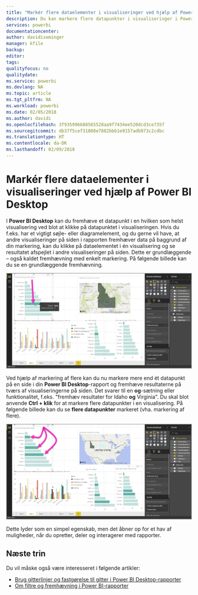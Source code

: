 ```yaml
---
title: "Markér flere dataelementer i visualiseringer ved hjælp af Power BI Desktop"
description: Du kan markere flere datapunkter i visualiseringer i Power BI Desktop ved blot at anvende Ctrl + klik
services: powerbi
documentationcenter: 
author: davidiseminger
manager: kfile
backup: 
editor: 
tags: 
qualityfocus: no
qualitydate: 
ms.service: powerbi
ms.devlang: NA
ms.topic: article
ms.tgt_pltfrm: NA
ms.workload: powerbi
ms.date: 02/05/2018
ms.author: davidi
ms.openlocfilehash: 3f935996688565528aa9f7434ee520dcd3ce735f
ms.sourcegitcommit: db37f5cef31808e7882bbb1e9157adb973c2cdbc
ms.translationtype: HT
ms.contentlocale: da-DK
ms.lasthandoff: 02/09/2018
---
```

# <a name="multi-select-data-elements-in-visuals-using-power-bi-desktop"></a>Markér flere dataelementer i visualiseringer ved hjælp af Power BI Desktop

I **Power BI Desktop** kan du fremhæve et datapunkt i en hvilken som helst visualisering ved blot at klikke på datapunktet i visualiseringen. Hvis du f.eks. har et vigtigt søjle- eller diagramelement, og du gerne vil have, at andre visualiseringer på siden i rapporten fremhæver data på baggrund af din markering, kan du klikke på dataelementet i én visualisering og se resultatet afspejlet i andre visualiseringer på siden. Dette er grundlæggende – også kaldet fremhævning med enkelt markering. På følgende billede kan du se en grundlæggende fremhævning. 

![](media/desktop-multi-select/multi-select_01.png)

Ved hjælp af markering af flere kan du nu markere mere end ét datapunkt på en side i din **Power BI Desktop**-rapport og fremhæve resultaterne på tværs af visualiseringerne på siden. Det svarer til en **og**-sætning eller funktionalitet, f.eks. "fremhæv resultater for Idaho **og**  Virginia". Du skal blot anvende **Ctrl + klik** for at markere flere datapunkter i en visualisering. På følgende billede kan du se **flere datapunkter** markeret (vha. markering af flere).

![](media/desktop-multi-select/multi-select_02.png)

Dette lyder som en simpel egenskab, men det åbner op for et hav af muligheder, når du opretter, deler og interagerer med rapporter. 

## <a name="next-steps"></a>Næste trin

Du vil måske også være interesseret i følgende artikler:

* [Brug gitterlinjer og fastgørelse til gitter i Power BI Desktop-rapporter](desktop-gridlines-snap-to-grid.md)
* [Om filtre og fremhævning i Power BI-rapporter](power-bi-reports-filters-and-highlighting.md)

